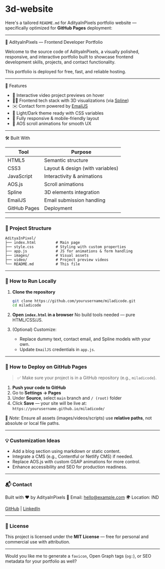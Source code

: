 # 3d-website
Here's a tailored `README.md` for AdityaInPixels portfolio website — specifically optimized for **GitHub Pages** deployment:

---

🎨 AdityaInPixels — Frontend Developer Portfolio

Welcome to the source code of AdityaInPixels, a visually polished, responsive, and interactive portfolio built to showcase frontend development skills, projects, and contact functionality.

This portfolio is deployed for free, fast, and reliable hosting.

---
🚀 Features

* 🎥 Interactive video project previews on hover
* 🧑‍💻 Frontend tech stack with 3D visualizations (via [Spline](https://spline.design))
* ✉️ Contact form powered by [EmailJS](https://emailjs.com)
* 🌙 Light/Dark theme ready with CSS variables
* 📱 Fully responsive & mobile-friendly layout
* 🎯 AOS scroll animations for smooth UX

---

🛠️ Built With

| Tool         | Purpose                          |
| ------------ | -------------------------------- |
| HTML5        | Semantic structure               |
| CSS3         | Layout & design (with variables) |
| JavaScript   | Interactivity & animations       |
| AOS.js       | Scroll animations                |
| Spline       | 3D elements integration          |
| EmailJS      | Email submission handling        |
| GitHub Pages | Deployment                       |

---

### 📁 Project Structure

```
AdityaInPixel/
├── index.html         # Main page
├── style.css          # Styling with custom properties
├── app.js             # JS for animations & form handling
├── images/            # Visual assets
├── video/             # Project preview videos
└── README.md          # This file
```

---

### 🧪 How to Run Locally

1. **Clone the repository**

   ```bash
   git clone https://github.com/yourusername/miladicode.git
   cd miladicode
   ```

2. **Open `index.html` in a browser**
   No build tools needed — pure HTML/CSS/JS.

3. (Optional) Customize:

   * Replace dummy text, contact email, and Spline models with your own.
   * Update `EmailJS` credentials in `app.js`.

---

### 🚀 How to Deploy on GitHub Pages

> ✅ Make sure your project is in a GitHub repository (e.g., `miladicode`).

1. **Push your code to GitHub**
2. Go to **Settings → Pages**
3. Under **Source**, select `main` branch and `/ (root)` folder
4. Click **Save** — your site will be live at:
   `https://yourusername.github.io/miladicode/`

📌 *Note:* Ensure all assets (images/videos/scripts) use **relative paths**, not absolute or local file paths.

---

### 💡 Customization Ideas

* Add a blog section using markdown or static content.
* Integrate a CMS (e.g., Contentful or Netlify CMS) if needed.
* Replace AOS.js with custom GSAP animations for more control.
* Enhance accessibility and SEO for production readiness.

---

### 📬 Contact

Built with ❤️ by AdityaInPixels
📧 Email: [hello@example.com](mailto:hello@example.com)
🌍 Location: IND

[GitHub](https://github.com/yourusername) | [LinkedIn](https://linkedin.com/in/yourusername)

---

### 📝 License

This project is licensed under the **MIT License** — free for personal and commercial use with attribution.

---

Would you like me to generate a `favicon`, Open Graph tags (`og:`), or SEO metadata for your portfolio as well?
